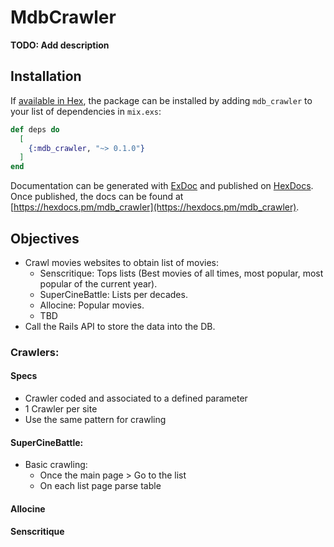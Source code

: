 # MdbCrawler

**TODO: Add description**

## Installation

If [available in Hex](https://hex.pm/docs/publish), the package can be installed
by adding `mdb_crawler` to your list of dependencies in `mix.exs`:

```elixir
def deps do
  [
    {:mdb_crawler, "~> 0.1.0"}
  ]
end
```

Documentation can be generated with [ExDoc](https://github.com/elixir-lang/ex_doc)
and published on [HexDocs](https://hexdocs.pm). Once published, the docs can
be found at [https://hexdocs.pm/mdb_crawler](https://hexdocs.pm/mdb_crawler).

## Objectives
* Crawl movies websites to obtain list of movies:
  * Senscritique: Tops lists (Best movies of all times, most popular, most popular of the current year).
  * SuperCineBattle: Lists per decades.
  * Allocine: Popular movies.
  * TBD
* Call the Rails API to store the data into the DB.

### Crawlers:
#### Specs
* Crawler coded and associated to a defined parameter
* 1 Crawler per site
* Use the same pattern for crawling

#### SuperCineBattle:
* Basic crawling:
  * Once the main page > Go to the list
  * On each list page parse table

#### Allocine
#### Senscritique
